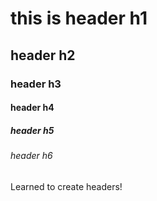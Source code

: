 # this is  header h1
## header h2
### header h3
#### header h4
##### header h5
###### header h6






Learned to create headers!
